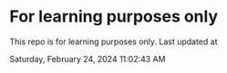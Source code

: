 # For learning purposes only
This repo is for learning purposes only.
Last updated at

Saturday, February 24, 2024 11:02:43 AM

